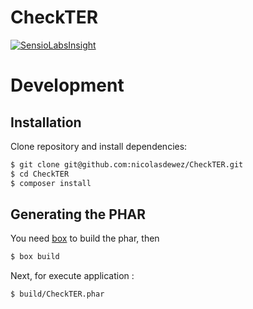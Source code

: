 CheckTER
========

[![SensioLabsInsight](https://insight.sensiolabs.com/projects/15713a9d-d981-4964-a167-0a7ff9ce41be/mini.png)](https://insight.sensiolabs.com/projects/15713a9d-d981-4964-a167-0a7ff9ce41be)

# Development

## Installation

Clone repository and install dependencies:

```bash
$ git clone git@github.com:nicolasdewez/CheckTER.git
$ cd CheckTER
$ composer install
```

## Generating the PHAR

You need [box](http://box-project.org/) to build the phar, then

```bash
$ box build
```

Next, for execute application :

```bash
$ build/CheckTER.phar
```
